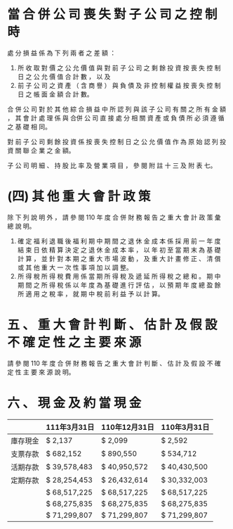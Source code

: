 # 當 合 併 公 司 喪 失 對 子 公 司 之 控 制 時

處 分 損 益 係 為 下 列 兩 者 之 差 額 ：

1. 所 收 取 對 價 之 公 允 價 值 與 對 前 子 公 司 之 剩 餘 投 資 按 喪 失 控 制 日 之 公 允 價 值 合 計 數 ， 以 及
2. 前 子 公 司 之 資 產 （ 含 商 譽 ） 與 負 債 及 非 控 制 權 益 按 喪 失 控 制 日 之 帳 面 金 額 合 計 數。

合 併 公 司 對 於 其 他 綜 合 損 益 中 所 認 列 與 該 子 公 司 有 關 之 所 有 金 額 ， 其 會 計 處 理 係 與 合併 公 司 直 接 處 分 相 關 資 產 或 負 債 所 必 須 遵 循 之 基 礎 相 同。

對 前 子 公 司 剩 餘 投 資 係 按 喪 失 控 制 日 之 公 允 價 值 作 為 原 始 認 列 投 資 關 聯 企 業 之 金 額。

子 公 司 明 細 、 持 股 比 率 及 營 業 項 目 ， 參 閱 附 註 十 三 及 附 表 七。

# (四) 其 他 重 大 會 計 政 策

除 下 列 說 明 外 ， 請 參 閱 110 年 度 合 併 財 務 報 告 之 重 大 會 計 政 策 彙 總 說 明。

1. 確 定 福 利 退 職 後 福 利
期 中 期 間 之 退 休 金 成 本 係 採 用 前 一 年 度 結 束 日 依 精 算 決 定 之 退 休 金 成 本 率 ， 以 年 初 至 當 期 末 為 基 礎 計 算 ， 並 針 對 本 期 之 重 大 市 場 波 動 ， 及 重 大 計 畫 修 正 、 清 償 或 其 他 重 大 一 次 性 事 項 加 以 調 整。
2. 所 得 稅
所 得 稅 費 用 係 當 期 所 得 稅 及 遞 延 所 得 稅 之 總 和 。 期 中 期 間 之 所 得 稅 係 以 年 度 為 基 礎 進 行 評 估 ， 以 預 期 年 度 總 盈 餘 所 適 用 之 稅 率 ， 就 期 中 稅 前 利 益 予 以 計 算。

# 五 、 重 大 會 計 判 斷 、 估 計 及 假 設 不 確 定 性 之 主 要 來 源

請 參 閱 110 年 度 合 併 財 務 報 告 之 重 大 會 計 判 斷 、 估 計 及 假 設 不 確 定 性 主 要 來 源 說 明。

# 六 、 現 金 及 約 當 現 金

| |111年3月31日|110年12月31日|110年3月31日|
|---|---|---|---|
|庫存現金|$ 2,137|$ 2,099|$ 2,592|
|支票存款|$ 682,152|$ 890,550|$ 534,712|
|活期存款|$ 39,578,483|$ 40,950,572|$ 40,430,500|
|定期存款|$ 28,254,453|$ 26,432,614|$ 30,332,003|
| |$ 68,517,225|$ 68,517,225|$ 68,517,225|
| |$ 68,275,835|$ 68,275,835|$ 68,275,835|
| |$ 71,299,807|$ 71,299,807|$ 71,299,807|